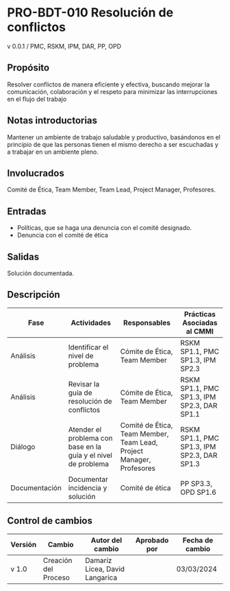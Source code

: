 # PRO-BDT-010 Resolución de conflictos

v 0.0.1 / PMC, RSKM, IPM, DAR, PP, OPD 

## Propósito

Resolver conflictos de manera eficiente y efectiva, buscando mejorar la comunicación, colaboración y el respeto para minimizar las interrupciones en el flujo del trabajo

## Notas introductorias

Mantener un ambiente de trabajo saludable y productivo, basándonos en el principio de que las personas tienen el mismo derecho a ser escuchadas y a trabajar en un ambiente pleno.

## Involucrados

Comité de Ética, Team Member, Team Lead, Project Manager, Profesores.

## Entradas

- Políticas, que se haga una denuncia con el comité designado.
- Denuncia con el comité de ética

## Salidas

Solución documentada.

## Descripción

| Fase        | Actividades | Responsables  | Prácticas Asociadas al CMMI |
| ----------- | ----------- | ------------- | --------------------------- |
| Análisis | Identificar el nivel de problema       | Cómite de Ética, Team Member | RSKM SP1.1, PMC SP1.3, IPM SP2.3 |
| Análisis |  Revisar la guía de resolución de conflictos      | Cómite de Ética, Team Member | RSKM SP1.1, PMC SP1.3, IPM SP2.3, DAR SP1.1 |
| Diálogo | Atender el problema con base en la guía y el nivel de problema  | Comité de Ética, Team Member, Team Lead, Project Manager, Profesores | RSKM SP1.1, PMC SP1.3, IPM SP2.3, DAR SP1.3                        |
| Documentación | Documentar incidencia y solución    | Comité de ética | PP SP3.3, OPD  SP1.6                        |

## Control de cambios

| Versión | Cambio                 | Autor del cambio | Aprobado por | Fecha de cambio |
| ------- | ---------------------- | ---------------- | ------------ | --------------- |
| v 1.0 | Creación del Proceso | Damariz Licea, David Langarica          |       | 03/03/2024      |



